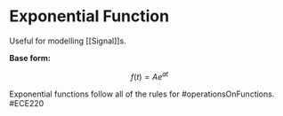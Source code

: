 # Exponential Function
Useful for modelling [[Signal]]s.

**Base form:**

$$f(t)=Ae^{at}$$

Exponential functions follow all of the rules for #operationsOnFunctions.
#ECE220 
